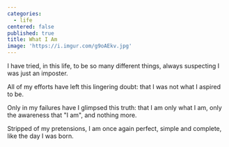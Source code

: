 ```yaml
---
categories:
  - life
centered: false
published: true
title: What I Am
image: 'https://i.imgur.com/g9oAEkv.jpg'
---
```

I have tried, 
in this life, 
to be so many different things,
always suspecting
I was just an imposter.

All of my efforts
have left this lingering doubt:
that I was not what I aspired to be.

Only in my failures
have I glimpsed this truth:
that I am only what I am,
only the awareness
that "I am",
and nothing more.

Stripped of my pretensions,
I am once again perfect,
simple and complete,
like the day I was born.



